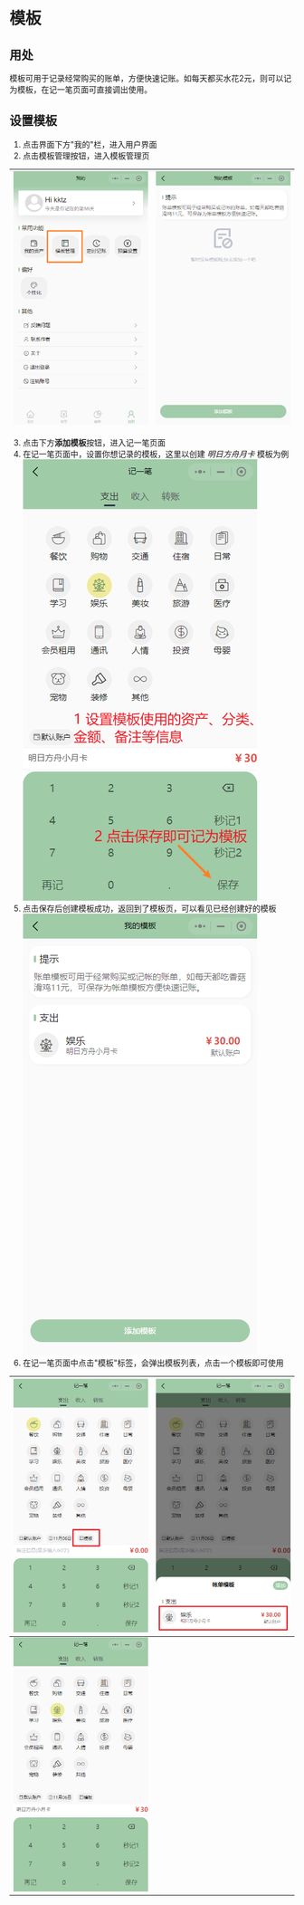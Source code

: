 # 模板
## 用处
模板可用于记录经常购买的账单，方便快速记账。如每天都买水花2元，则可以记为模板，在记一笔页面可直接调出使用。
## 设置模板
1. 点击界面下方"我的"栏，进入用户界面
2. 点击模板管理按钮，进入模板管理页  

| ![模板界面](./temp1.png) | ![模板界面](./tempPage.png) |
| :----------------------- | :-------------------------- |

3. 点击下方**添加模板**按钮，进入记一笔页面
4. 在记一笔页面中，设置你想记录的模板，这里以创建 *明日方舟月卡* 模板为例  
![添加模板](./addTemp.png)
5. 点击保存后创建模板成功，返回到了模板页，可以看见已经创建好的模板  
![模板界面](./tempPage2.png)
6. 在记一笔页面中点击"模板"标签，会弹出模板列表，点击一个模板即可使用

| ![使用模板](./useTemp.png) | ![使用模板](./useTemp2.png) |
| :----------------------- | :-------------------------- |
| ![使用模板](./useTemp3.png) ||